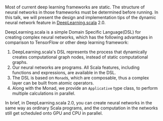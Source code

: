 Most of current deep learning frameworks are static. The structure of neural networks in those frameworks must be determined before running. In this talk, we will present the design and implementation tips of the dynamic neural network feature in [DeepLearning.scala](https://github.com/ThoughtWorksInc/DeepLearning.scala/) 2.0.

DeepLearning.scala is a simple Domain Specific Language(DSL) for creating complex neural networks, which has the following advantages in comparison to TensorFlow or other deep learning framework:
 1. DeepLearning.scala's DSL represents the process that dynamically creates computational graph nodes, instead of static computational graphs.
 2. Our neural networks are programs. All Scala features, including functions and expressions, are available in the DSL.
 3. The DSL is based on `Monad`s, which are composable, thus a complex layer can be built from atomic operators.
 4. Along with the Monad, we provide an `Applicative` type class, to perform multiple calculations in parallel.

In brief, in DeepLearning.scala 2.0, you can create neural networks in the same way as ordinary Scala programs, and the computation in the networks still get scheduled onto GPU and CPU in parallel.
